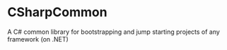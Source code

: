 # CSharpCommon
A C# common library for bootstrapping and jump starting projects of any framework (on .NET)



